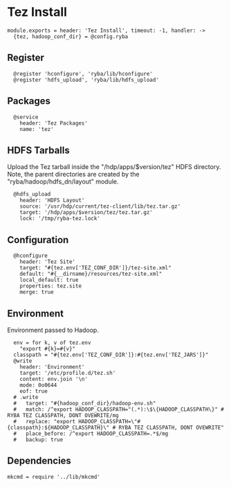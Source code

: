 
# Tez Install

    module.exports = header: 'Tez Install', timeout: -1, handler: ->
      {tez, hadoop_conf_dir} = @config.ryba

## Register

      @register 'hconfigure', 'ryba/lib/hconfigure'
      @register 'hdfs_upload', 'ryba/lib/hdfs_upload'

## Packages

      @service
        header: 'Tez Packages'
        name: 'tez'

## HDFS Tarballs

Upload the Tez tarball inside the "/hdp/apps/$version/tez"
HDFS directory. Note, the parent directories are created by the 
"ryba/hadoop/hdfs_dn/layout" module.

      @hdfs_upload
        header: 'HDFS Layout'
        source: '/usr/hdp/current/tez-client/lib/tez.tar.gz'
        target: '/hdp/apps/$version/tez/tez.tar.gz'
        lock: '/tmp/ryba-tez.lock'

## Configuration

      @hconfigure
        header: 'Tez Site'
        target: "#{tez.env['TEZ_CONF_DIR']}/tez-site.xml"
        default: "#{__dirname}/resources/tez-site.xml"
        local_default: true
        properties: tez.site
        merge: true

## Environment

Environment passed to Hadoop.   

      env = for k, v of tez.env
        "export #{k}=#{v}"
      classpath = "#{tez.env['TEZ_CONF_DIR']}:#{tez.env['TEZ_JARS']}"
      @write
        header: 'Environment'
        target: '/etc/profile.d/tez.sh'
        content: env.join '\n'
        mode: 0o0644
        eof: true
      # .write
      #   target: "#{hadoop_conf_dir}/hadoop-env.sh"
      #   match: /^export HADOOP_CLASSPATH="(.*):\$\{HADOOP_CLASSPATH\}" # RYBA TEZ CLASSPATH, DONT OVEWRITE/mg
      #   replace: "export HADOOP_CLASSPATH=\"#{classpath}:${HADOOP_CLASSPATH}\" # RYBA TEZ CLASSPATH, DONT OVEWRITE"
      #   place_before: /^export HADOOP_CLASSPATH=.*$/mg
      #   backup: true

## Dependencies

    mkcmd = require '../lib/mkcmd'
